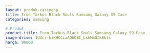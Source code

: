 ```yaml
---
layout: produk-casinghp
title: Iron Tarkus Black Souls Samsung Galaxy S9 Case
categories: samsung

# Produk
product-title: Iron Tarkus Black Souls Samsung Galaxy S9 Case
image-drive: 1UUcr-hiKHCCiaAQ6QBI_LskMmOIkBkts
harga: 90000
---
```

